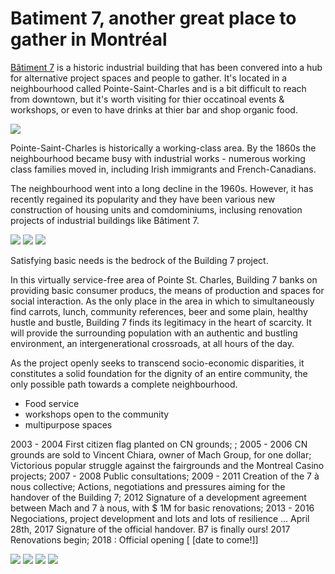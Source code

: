 # Batiment 7, another great place to gather in Montréal

[Bâtiment 7](http://www.batiment7.org/en/home/) is a historic industrial building that has been convered into a hub for alternative project spaces and people to gather. It's located in a neighbourhood called Pointe-Saint-Charles and is a bit difficult to reach from downtown, but it's worth visiting for thier occatinoal events & workshops, or even to have drinks at thier bar and shop organic food. 

![](batiment78.jpg)

Pointe-Saint-Charles is historically a working-class area. By the 1860s the neighbourhood became busy with industrial works - numerous working class families moved in, including Irish immigrants and French-Canadians. 

The neighbourhood went into a long decline in the 1960s. However, it has recently regained its popularity and they have been various new construction of housing units and comdominiums, inclusing renovation projects of industrial buildings like Bâtiment 7. 

![](batiment71.jpg)
![](batiment72.jpg)
![](batiment73.jpg)

Satisfying basic needs is the bedrock of the Building 7 project.

In this virtually service-free area of Pointe St. Charles, Building 7 banks on providing basic consumer producs, the means of production and spaces for social interaction. As the only place in the area in which to simultaneously find carrots, lunch, community references, beer and some plain, healthy hustle and bustle, Building 7 finds its legitimacy in the heart of scarcity. It will provide the surrounding population with an authentic and bustling environment, an intergenerational crossroads, at all hours of the day.

As the project openly seeks to transcend socio-economic disparities, it constitutes a solid foundation for the dignity of an entire community, the only possible path towards a complete neighbourhood.

- Food service
- workshops open to the community
- multipurpose spaces

2003 - 2004 
First citizen flag planted on CN grounds; ; 
2005 - 2006 
CN grounds are sold to Vincent Chiara, owner of Mach Group, for one dollar; Victorious popular struggle against the fairgrounds and the Montreal Casino projects; 
2007 - 2008
Public consultations;
2009 - 2011 
Creation of the 7 à nous collective; 
Actions, negotiations and pressures aiming for the handover of the Building 7;
2012
Signature of a development agreement between Mach and 7 à nous, with $ 1M for basic renovations;
2013 - 2016
Negociations, project development and lots and lots of resilience ...
April 28th, 2017
Signature of the official handover. B7 is finally ours! 
2017
Renovations begin; 
2018 : Official opening [ [date to come!]] 

![](batiment74.jpg)
![](batiment75.jpg)
![](batiment76.jpg)
![](batiment77.jpg)


